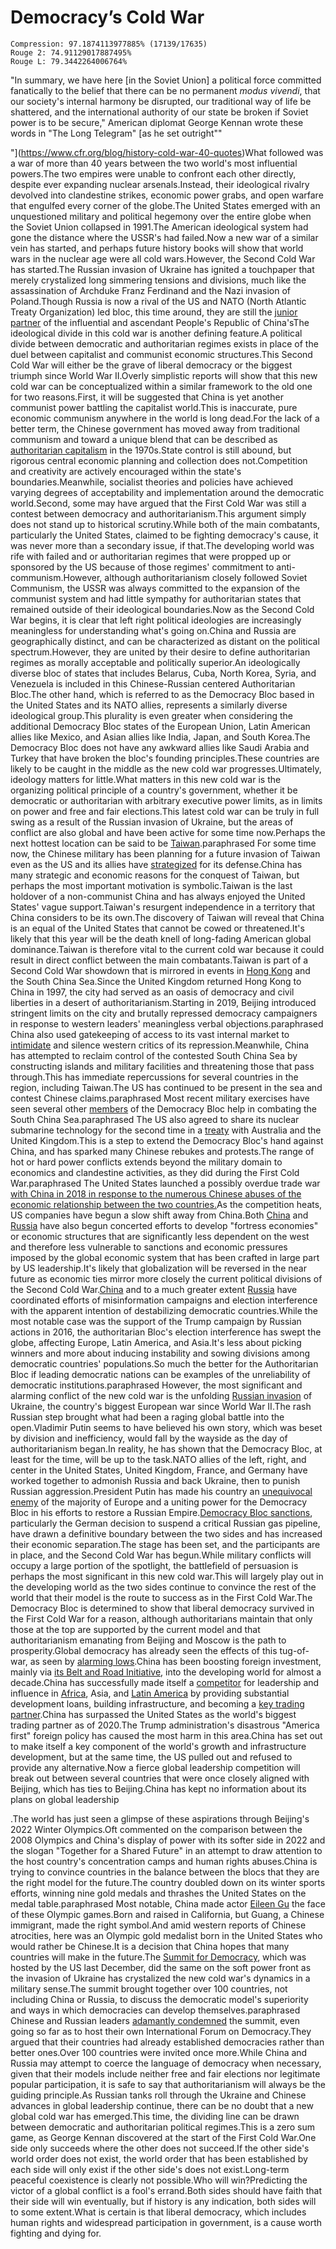 # Democracy’s Cold War

```
Compression: 97.1874113977885% (17139/17635)
Rouge 2: 74.91129017887495%
Rouge L: 79.3442264006764%
```

"In summary, we have here [in the Soviet Union] a political force committed fanatically to the belief that there can be no permanent *modus vivendi*, that our society's internal harmony be disrupted, our traditional way of life be shattered, and the international authority of our state be broken if Soviet power is to be secure," American diplomat George Kennan wrote these words in "The Long Telegram" [as he set outright""

"](https://www.cfr.org/blog/history-cold-war-40-quotes)What followed was a war of more than 40 years between the two world's most influential powers.The two empires were unable to confront each other directly, despite ever expanding nuclear arsenals.Instead, their ideological rivalry devolved into clandestine strikes, economic power grabs, and open warfare that engulfed every corner of the globe.The United States emerged with an unquestioned military and political hegemony over the entire globe when the Soviet Union collapsed in 1991.The American ideological system had gone the distance where the USSR's had failed.Now a new war of a similar vein has started, and perhaps future history books will show that world wars in the nuclear age were all cold wars.However, the Second Cold War has started.The Russian invasion of Ukraine has ignited a touchpaper that merely crystalized long simmering tensions and divisions, much like the assassination of Archduke Franz Ferdinand and the Nazi invasion of Poland.Though Russia is now a rival of the US and NATO (North Atlantic Treaty Organization) led bloc, this time around, they are still the [junior partner](https://www.economist.com/briefing/2019/07/25/how-vladimir-putins-embrace-of-china-weakens-russia) of the influential and ascendant People's Republic of China'sThe ideological divide in this cold war is another defining feature.A political divide between democratic and authoritarian regimes exists in place of the duel between capitalist and communist economic structures.This Second Cold War will either be the grave of liberal democracy or the biggest triumph since World War II.Overly simplistic reports will show that this new cold war can be conceptualized within a similar framework to the old one for two reasons.First, it will be suggested that China is yet another communist power battling the capitalist world.This is inaccurate, pure economic communism anywhere in the world is long dead.For the lack of a better term, the Chinese government has moved away from traditional communism and toward a unique blend that can be described as [authoritarian capitalism](https://theconversation.com/how-china-combined-authoritarianism-with-capitalism-to-create-a-new-communism-167586) in the 1970s.State control is still abound, but rigorous central economic planning and collection does not.Competition and creativity are actively encouraged within the state's boundaries.Meanwhile, socialist theories and policies have achieved varying degrees of acceptability and implementation around the democratic world.Second, some may have argued that the First Cold War was still a contest between democracy and authoritarianism.This argument simply does not stand up to historical scrutiny.While both of the main combatants, particularly the United States, claimed to be fighting democracy's cause, it was never more than a secondary issue, if that.The developing world was rife with failed and or authoritarian regimes that were propped up or sponsored by the US because of those regimes' commitment to anti-communism.However, although authoritarianism closely followed Soviet Communism, the USSR was always committed to the expansion of the communist system and had little sympathy for authoritarian states that remained outside of their ideological boundaries.Now as the Second Cold War begins, it is clear that left right political ideologies are increasingly meaningless for understanding what's going on.China and Russia are geographically distinct, and can be characterized as distant on the political spectrum.However, they are united by their desire to define authoritarian regimes as morally acceptable and politically superior.An ideologically diverse bloc of states that includes Belarus, Cuba, North Korea, Syria, and Venezuela is included in this Chinese-Russian centered Authoritarian Bloc.The other hand, which is referred to as the Democracy Bloc based in the United States and its NATO allies, represents a similarly diverse ideological group.This plurality is even greater when considering the additional Democracy Bloc states of the European Union, Latin American allies like Mexico, and Asian allies like India, Japan, and South Korea.The Democracy Bloc does not have any awkward allies like Saudi Arabia and Turkey that have broken the bloc's founding principles.These countries are likely to be caught in the middle as the new cold war progresses.Ultimately, ideology matters for little.What matters in this new cold war is the organizing political principle of a country's government, whether it be democratic or authoritarian with arbitrary executive power limits, as in limits on power and free and fair elections.This latest cold war can be truly in full swing as a result of the Russian invasion of Ukraine, but the areas of conflict are also global and have been active for some time now.Perhaps the next hottest location can be said to be [Taiwan](https://www.economist.com/china/2021/10/09/china-is-ratcheting-up-military-pressure-on-taiwan).paraphrased For some time now, the Chinese military has been planning for a future invasion of Taiwan even as the US and its allies have [strategized](https://www.ft.com/content/54b0db59-a403-493e-b715-7b63c9c39093) for its defense.China has many strategic and economic reasons for the conquest of Taiwan, but perhaps the most important motivation is symbolic.Taiwan is the last holdover of a non-communist China and has always enjoyed the United States' vague support.Taiwan's resurgent independence in a territory that China considers to be its own.The discovery of Taiwan will reveal that China is an equal of the United States that cannot be cowed or threatened.It's likely that this year will be the death knell of long-fading American global dominance.Taiwan is therefore vital to the current cold war because it could result in direct conflict between the main combatants.Taiwan is part of a Second Cold War showdown that is mirrored in events in [Hong Kong](https://www.economist.com/briefing/2021/03/20/china-is-not-just-shackling-hong-kong-it-is-remaking-it) and the South China Sea.Since the United Kingdom returned Hong Kong to China in 1997, the city had served as an oasis of democracy and civil liberties in a desert of authoritarianism.Starting in 2019, Beijing introduced stringent limits on the city and brutally repressed democracy campaigners in response to western leaders' meaningless verbal objections.paraphrased China also used gatekeeping of access to its vast internal market to [intimidate](https://www.theguardian.com/sport/2019/oct/15/hong-kong-protestors-burn-lebron-james-jerseys-nba) and silence western critics of its repression.Meanwhile, China has attempted to reclaim control of the contested South China Sea by constructing islands and military facilities and threatening those that pass through.This has immediate repercussions for several countries in the region, including Taiwan.The US has continued to be present in the sea and contest Chinese claims.paraphrased Most recent military exercises have seen several other [members](https://asia.nikkei.com/Politics/International-relations/Indo-Pacific/Europe-pushes-back-against-Beijing-with-shows-of-Indo-Pacific-muscle) of the Democracy Bloc help in combating the South China Sea.paraphrased The US also agreed to share its nuclear submarine technology for the second time in a [treaty](https://www.economist.com/briefing/2021/09/25/aukus-reshapes-the-strategic-landscape-of-the-indo-pacific) with Australia and the United Kingdom.This is a step to extend the Democracy Bloc's hand against China, and has sparked many Chinese rebukes and protests.The range of hot or hard power conflicts extends beyond the military domain to economics and clandestine activities, as they did during the First Cold War.paraphrased The United States launched a possibly overdue trade war [with China in 2018 in response to the numerous Chinese abuses of the economic relationship between the two countries.](https://www.economist.com/finance-and-economics/2022/01/01/new-research-counts-the-costs-of-the-sino-american-trade-war)As the competition heats, US companies have begun a slow shift away from China.Both [China](https://www.economist.com/business/2022/02/19/china-wants-to-insulate-itself-against-western-sanctions) and [Russia](https://www.economist.com/briefing/2021/04/23/the-kremlin-has-isolated-russias-economy) have also begun concerted efforts to develop "fortress economies" or economic structures that are significantly less dependent on the west and therefore less vulnerable to sanctions and economic pressures imposed by the global economic system that has been crafted in large part by US leadership.It's likely that globalization will be reversed in the near future as economic ties mirror more closely the current political divisions of the Second Cold War.[China](https://www.washingtonpost.com/opinions/global-opinions/theres-chinese-interference-on-both-sides-of-the-2020-election/2020/10/29/49f90dfe-1a2c-11eb-82db-60b15c874105_story.html) and to a much greater extent [Russia](https://www.csis.org/blogs/technology-policy-blog/russia-ramps-global-elections-interference-lessons-united-states) have coordinated efforts of misinformation campaigns and election interference with the apparent intention of destabilizing democratic countries.While the most notable case was the support of the Trump campaign by Russian actions in 2016, the authoritarian Bloc's election interference has swept the globe, affecting Europe, Latin America, and Asia.It's less about picking winners and more about inducing instability and sowing divisions among democratic countries' populations.So much the better for the Authoritarian Bloc if leading democratic nations can be examples of the unreliability of democratic institutions.paraphrased However, the most significant and alarming conflict of the new cold war is the unfolding [Russian invasion](https://www.economist.com/europe/2022/02/24/russia-invades-ukraine) of Ukraine, the country's biggest European war since World War II.The rash Russian step brought what had been a raging global battle into the open.Vladimir Putin seems to have believed his own story, which was beset by division and inefficiency, would fall by the wayside as the day of authoritarianism began.In reality, he has shown that the Democracy Bloc, at least for the time, will be up to the task.NATO allies of the left, right, and center in the United States, United Kingdom, France, and Germany have worked together to admonish Russia and back Ukraine, then to punish Russian aggression.President Putin has made his country an [unequivocal enemy](https://www.economist.com/leaders/2022/02/19/whether-he-invades-ukraine-or-backs-down-putin-has-harmed-russia?itm_source=parsely-api) of the majority of Europe and a uniting power for the Democracy Bloc in his efforts to restore a Russian Empire.[Democracy Bloc sanctions](https://www.economist.com/europe/2022/02/22/the-west-imposes-swift-sanctions-on-russia-can-they-stop-a-war), particularly the German decision to suspend a critical Russian gas pipeline, have drawn a definitive boundary between the two sides and has increased their economic separation.The stage has been set, and the participants are in place, and the Second Cold War has begun.While military conflicts will occupy a large portion of the spotlight, the battlefield of persuasion is perhaps the most significant in this new cold war.This will largely play out in the developing world as the two sides continue to convince the rest of the world that their model is the route to success as in the First Cold War.The Democracy Bloc is determined to show that liberal democracy survived in the First Cold War for a reason, although authoritarians maintain that only those at the top are supported by the current model and that authoritarianism emanating from Beijing and Moscow is the path to prosperity.Global democracy has already seen the effects of this tug-of-war, as seen by [alarming lows](https://www.economist.com/graphic-detail/2022/02/09/a-new-low-for-global-democracy).China has been boosting foreign investment, mainly via [its Belt and Road Initiative](https://www.cfr.org/backgrounder/chinas-massive-belt-and-road-initiative), into the developing world for almost a decade.China has successfully made itself a [competitor](https://www.economist.com/special-report/2020/02/06/china-wants-to-put-itself-back-at-the-centre-of-the-world) for leadership and influence in [Africa](https://www.economist.com/middle-east-and-africa/how-chinese-firms-have-dominated-african-infrastructure/21807721), Asia, and [Latin America](https://time.com/5936037/us-china-latin-america-influence/) by providing substantial development loans, building infrastructure, and becoming a [key trading partner](https://www.visualcapitalist.com/cp/biggest-trade-partner-of-each-country-1960-2020/).China has surpassed the United States as the world's biggest trading partner as of 2020.The Trump administration's disastrous "America first" foreign policy has caused the most harm in this area.China has set out to make itself a key component of the world's growth and infrastructure development, but at the same time, the US pulled out and refused to provide any alternative.Now a fierce global leadership competition will break out between several countries that were once closely aligned with Beijing, which has ties to Beijing.China has kept no information about its plans on global leadership

.The world has just seen a glimpse of these aspirations through Beijing's 2022 Winter Olympics.Oft commented on the comparison between the 2008 Olympics and China's display of power with its softer side in 2022 and the slogan "Together for a Shared Future" in an attempt to draw attention to the host country's concentration camps and human rights abuses.China is trying to convince countries in the balance between the blocs that they are the right model for the future.The country doubled down on its winter sports efforts, winning nine gold medals and thrashes the United States on the medal table.paraphrased Most notable, China made actor [Eileen Gu](https://www.economist.com/1843/2022/02/03/cold-warrior-why-eileen-gu-ditched-team-usa-to-ski-for-china) the face of these Olympic games.Born and raised in California, but Guang, a Chinese immigrant, made the right symbol.And amid western reports of Chinese atrocities, here was an Olympic gold medalist born in the United States who would rather be Chinese.It is a decision that China hopes that many countries will make in the future.The [Summit for Democracy](https://edition.cnn.com/2021/12/08/politics/china-russia-biden-us-democracy-summit/index.html), which was hosted by the US last December, did the same on the soft power front as the invasion of Ukraine has crystalized the new cold war's dynamics in a military sense.The summit brought together over 100 countries, not including China or Russia, to discuss the democratic model's superiority and ways in which democracies can develop themselves.paraphrased Chinese and Russian leaders [adamantly condemned](https://edition.cnn.com/2021/12/08/politics/china-russia-biden-us-democracy-summit/index.html) the summit, even going so far as to host their own International Forum on Democracy.They argued that their countries had already established democracies rather than better ones.Over 100 countries were invited once more.While China and Russia may attempt to coerce the language of democracy when necessary, given that their models include neither free and fair elections nor legitimate popular participation, it is safe to say that authoritarianism will always be the guiding principle.As Russian tanks roll through the Ukraine and Chinese advances in global leadership continue, there can be no doubt that a new global cold war has emerged.This time, the dividing line can be drawn between democratic and authoritarian political regimes.This is a zero sum game, as George Kennan discovered at the start of the First Cold War.One side only succeeds where the other does not succeed.If the other side's world order does not exist, the world order that has been established by each side will only exist if the other side's does not exist.Long-term peaceful coexistence is clearly not possible.Who will win?Predicting the victor of a global conflict is a fool's errand.Both sides should have faith that their side will win eventually, but if history is any indication, both sides will to some extent.What is certain is that liberal democracy, which includes human rights and widespread participation in government, is a cause worth fighting and dying for.
